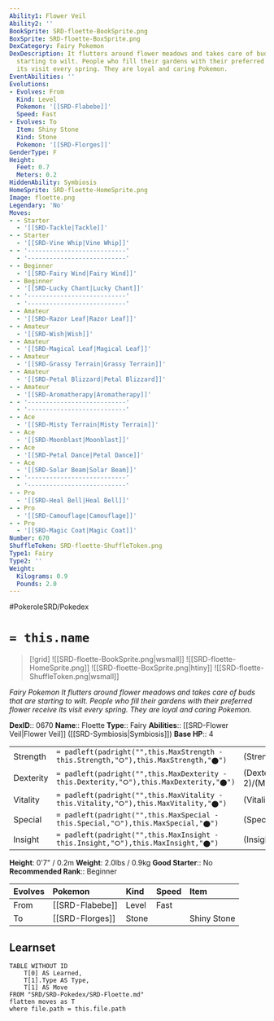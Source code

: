 ```yaml
---
Ability1: Flower Veil
Ability2: ''
BookSprite: SRD-floette-BookSprite.png
BoxSprite: SRD-floette-BoxSprite.png
DexCategory: Fairy Pokemon
DexDescription: It flutters around flower meadows and takes care of buds that are
  starting to wilt. People who fill their gardens with their preferred flower receive
  its visit every spring. They are loyal and caring Pokemon.
EventAbilities: ''
Evolutions:
- Evolves: From
  Kind: Level
  Pokemon: '[[SRD-Flabebe]]'
  Speed: Fast
- Evolves: To
  Item: Shiny Stone
  Kind: Stone
  Pokemon: '[[SRD-Florges]]'
GenderType: F
Height:
  Feet: 0.7
  Meters: 0.2
HiddenAbility: Symbiosis
HomeSprite: SRD-floette-HomeSprite.png
Image: floette.png
Legendary: 'No'
Moves:
- - Starter
  - '[[SRD-Tackle|Tackle]]'
- - Starter
  - '[[SRD-Vine Whip|Vine Whip]]'
- - '---------------------------'
  - '---------------------------'
- - Beginner
  - '[[SRD-Fairy Wind|Fairy Wind]]'
- - Beginner
  - '[[SRD-Lucky Chant|Lucky Chant]]'
- - '---------------------------'
  - '---------------------------'
- - Amateur
  - '[[SRD-Razor Leaf|Razor Leaf]]'
- - Amateur
  - '[[SRD-Wish|Wish]]'
- - Amateur
  - '[[SRD-Magical Leaf|Magical Leaf]]'
- - Amateur
  - '[[SRD-Grassy Terrain|Grassy Terrain]]'
- - Amateur
  - '[[SRD-Petal Blizzard|Petal Blizzard]]'
- - Amateur
  - '[[SRD-Aromatherapy|Aromatherapy]]'
- - '---------------------------'
  - '---------------------------'
- - Ace
  - '[[SRD-Misty Terrain|Misty Terrain]]'
- - Ace
  - '[[SRD-Moonblast|Moonblast]]'
- - Ace
  - '[[SRD-Petal Dance|Petal Dance]]'
- - Ace
  - '[[SRD-Solar Beam|Solar Beam]]'
- - '---------------------------'
  - '---------------------------'
- - Pro
  - '[[SRD-Heal Bell|Heal Bell]]'
- - Pro
  - '[[SRD-Camouflage|Camouflage]]'
- - Pro
  - '[[SRD-Magic Coat|Magic Coat]]'
Number: 670
ShuffleToken: SRD-floette-ShuffleToken.png
Type1: Fairy
Type2: ''
Weight:
  Kilograms: 0.9
  Pounds: 2.0
---
```


#PokeroleSRD/Pokedex

# `= this.name`

> [!grid]
> ![[SRD-floette-BookSprite.png|wsmall]]
> ![[SRD-floette-HomeSprite.png]]
> ![[SRD-floette-BoxSprite.png|htiny]]
> ![[SRD-floette-ShuffleToken.png|wsmall]]


*Fairy Pokemon*
*It flutters around flower meadows and takes care of buds that are starting to wilt. People who fill their gardens with their preferred flower receive its visit every spring. They are loyal and caring Pokemon.*

**DexID**:: 0670
**Name**:: Floette
**Type**:: Fairy
**Abilities**:: [[SRD-Flower Veil|Flower Veil]] ([[SRD-Symbiosis|Symbiosis]])
**Base HP**:: 4

|           |                                                                                        |                                          |
| --------- | -------------------------------------------------------------------------------------- | ---------------------------------------- |
| Strength  | `= padleft(padright("",this.MaxStrength - this.Strength,"⭘"),this.MaxStrength,"⬤")`    | (Strength::2)/(MaxStrength::4)   |
| Dexterity | `= padleft(padright("",this.MaxDexterity - this.Dexterity,"⭘"),this.MaxDexterity,"⬤")` | (Dexterity:: 2)/(MaxDexterity::4) |
| Vitality  | `= padleft(padright("",this.MaxVitality - this.Vitality,"⭘"),this.MaxVitality,"⬤")`    | (Vitality::2)/(MaxVitality::4)   |
| Special   | `= padleft(padright("",this.MaxSpecial - this.Special,"⭘"),this.MaxSpecial,"⬤")`       | (Special::2)/(MaxSpecial::5)     |
| Insight   | `= padleft(padright("",this.MaxInsight - this.Insight,"⭘"),this.MaxInsight,"⬤")`       | (Insight::3)/(MaxInsight::6)     |

**Height**: 0'7" / 0.2m
**Weight**: 2.0lbs / 0.9kg
**Good Starter**:: No
**Recommended Rank**:: Beginner

| Evolves   | Pokemon         | Kind   | Speed   | Item        |
|:----------|:----------------|:-------|:--------|:------------|
| From      | [[SRD-Flabebe]] | Level  | Fast    |             |
| To        | [[SRD-Florges]] | Stone  |         | Shiny Stone |

## Learnset

```dataview
TABLE WITHOUT ID
    T[0] AS Learned,
    T[1].Type AS Type,
    T[1] AS Move
FROM "SRD/SRD-Pokedex/SRD-Floette.md"
flatten moves as T
where file.path = this.file.path
```

